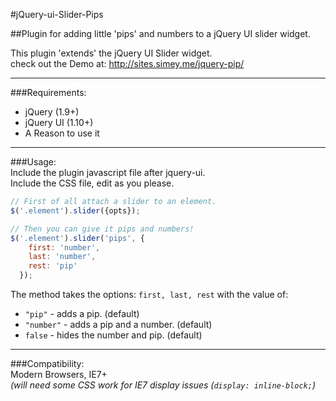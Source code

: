 #jQuery-ui-Slider-Pips
  
##Plugin for adding little 'pips' and numbers to a jQuery UI slider widget.      
  
  
This plugin 'extends' the jQuery UI Slider widget.    
check out the Demo at: http://sites.simey.me/jquery-pip/   
  
------------------------------------  
  
###Requirements:
  - jQuery (1.9+)
  - jQuery UI (1.10+)
  - A Reason to use it
  
------------------------------------  
  
###Usage:   
Include the plugin javascript file after jquery-ui.   
Include the CSS file, edit as you please.  
  
  
```javascript  
// First of all attach a slider to an element.
$('.element').slider({opts});

// Then you can give it pips and numbers!
$('.element').slider('pips', {    
    first: 'number',
    last: 'number',  
    rest: 'pip'  
  });  
```
  
The method takes the options: `first, last, rest` with the value of:  
- `"pip"` - adds a pip. (default)    
- `"number"` - adds a pip and a number. (default)   
- `false` - hides the number and pip. (default)  

  
  
------------------------------------

###Compatibility:   
Modern Browsers, IE7+   
_(will need some CSS work for IE7 display issues (`display: inline-block;`)_





